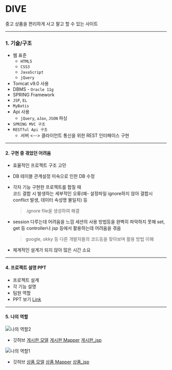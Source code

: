 
# DIVE

중고 상품을 편리하게 사고 팔고 할 수 있는 사이트


------------


### 1. 기술/구조

* 웹 표준
    * `HTML5`
    * `CSS3`
    * `JavaScript`
    * `jQuery`
* Tomcat v9.0 사용
* DBMS - `Oracle 11g`
* SPRING Framework
* `JSP`, `EL`
* `MyBatis`
* Api 사용
    * `jQuery`, `aJax`, `JSON` 파싱
* `SPRING MVC 구조`
* `RESTful Api 구조`
    * 서버 <--> 클라이언트 통신을 위한 REST 인터페이스 구현


------------


#### 2. 구현 중 겪었던 어려움 

* 효율적인 프로젝트 구조 고민

* DB 테이블 관계설정 미숙으로 인한 DB 수정

* 각자 기능 구현한 프로젝트를 합칠 때   
  코드 결합 시 발생하는 세부적인 오류(예- 설정파일 ignore하지 않아 결합시 conflict 발생, 데이터 속성명 불일치) 등
  > .ignore file을 생성하여 해결
  
* session 다루는데 어려움을 느낌
  세션의 사용 방법등을 완벽히 파악하지 못해 set, get 등 controller나 jsp 등에서 활용하는데 어려움을 겪음
  > google, okky 등 다른 개발자들의 코드등을 찾아보며 활용 방법 이해
  
* 체계적인 설계가 되지 않아 많은 시간 소요


------------

#### 4. 프로젝트 설명 PPT 

* 프로젝트 설계
* 각 기능 설명   
* 팀원 역할  
* PPT 보기 [Link](https://docs.google.com/presentation/d/1X_pm5qu2KIjSAaNNoROyh0tZw7PlQ_8B8T9M9vID6KE/edit?usp=sharing)


------------

#### 5. 나의 역할

![나의 역할2](https://user-images.githubusercontent.com/62007108/84986290-4c733800-b179-11ea-9923-3f6124e4dfee.PNG)
* 깃허브
       [게시판 모델](https://github.com/suho1991/Project_DIVE/tree/master/DIVE/src/main/java/kr/jungang/dive/board/domain)
       [게시판 Mapper](https://github.com/suho1991/Project_DIVE/tree/master/DIVE/src/main/resources/kr/jungang/dive/board/persistence)
       [게시판_jsp](https://github.com/suho1991/Project_DIVE/tree/master/DIVE/src/main/webapp/WEB-INF/views/board)

![나의 역할1](https://user-images.githubusercontent.com/62007108/84986295-4da46500-b179-11ea-9d6a-44829b646298.PNG)
* 깃허브
      [상품 모델](https://github.com/suho1991/Project_DIVE/tree/master/DIVE/src/main/java/kr/jungang/dive/product/domain)
      [상품 Mapper](https://github.com/suho1991/Project_DIVE/tree/master/DIVE/src/main/resources/kr/jungang/dive/product/persistence)
      [상품_jsp](https://github.com/suho1991/Project_DIVE/tree/master/DIVE/src/main/webapp/WEB-INF/views/product)

